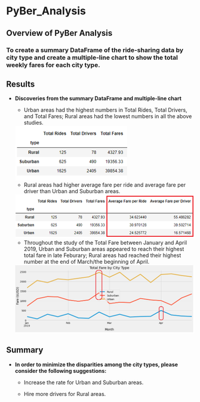 # PyBer_Analysis

## **Overview of PyBer Analysis**

### To create a summary DataFrame of the ride-sharing data by city type and create a multiple-line chart to show the total weekly fares for each city type.

## **Results**

- **Discoveries from the summary DataFrame and multiple-line chart**

  * Urban areas had the highest numbers in Total Rides, Total Drivers, and Total Fares; Rural areas had the lowest numbers in all the above studies.
  
  <img src="Images/Total_Rides_Drivers_&_Fares.PNG" width=300>
  
  * Rural areas had higher average fare per ride and average fare per driver than Urban and Suburban areas.
  
  <img src="Images/Avg_Fare_Per_Ride_&_Driver.PNG" width=500>
  
  * Throughout the study of the Total Fare between January and April 2019, Urban and Suburban areas appeared to reach their highest total fare in late Feburary; Rural areas had reached their highest number at the end of March/the beginning of April. 
  
  <img src="Images/PyBer_fare_summary.png" width=500>

## **Summary**

- **In order to minimize the disparities among the city types, please consider the following suggestions:**

  * Increase the rate for Urban and Suburban areas.
  
  * Hire more drivers for Rural areas.
